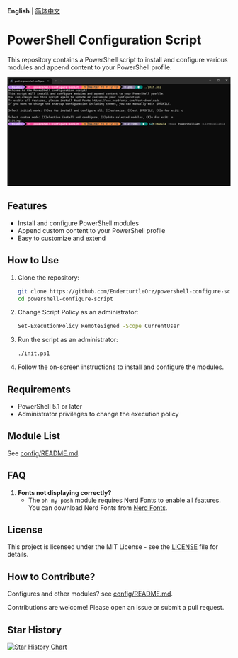 **English** | [简体中文](README_zh.md) 

# PowerShell Configuration Script

This repository contains a PowerShell script to install and configure various modules and append content to your PowerShell profile.

![](pic.png)

## Features

- Install and configure PowerShell modules
- Append custom content to your PowerShell profile
- Easy to customize and extend

## How to Use

1. Clone the repository:
    ```sh
    git clone https://github.com/EnderturtleOrz/powershell-configure-script.git
    cd powershell-configure-script
    ```

2. Change Script Policy as an administrator:
    ```sh
    Set-ExecutionPolicy RemoteSigned -Scope CurrentUser
    ```

3. Run the script as an administrator:
    ```sh
    ./init.ps1
    ```

4. Follow the on-screen instructions to install and configure the modules.


## Requirements

- PowerShell 5.1 or later
- Administrator privileges to change the execution policy

## Module List

See [config/README.md](config/README.md).

## FAQ

1. **Fonts not displaying correctly?**
   - The `oh-my-posh` module requires Nerd Fonts to enable all features. You can download Nerd Fonts from [Nerd Fonts](https://www.nerdfonts.com/font-downloads).

## License

This project is licensed under the MIT License - see the [LICENSE](LICENSE) file for details.

## How to Contribute?

Configures and other modules? see [config/README.md](config/README.md).

Contributions are welcome! Please open an issue or submit a pull request.

## Star History

[![Star History Chart](https://api.star-history.com/svg?repos=EnderturtleOrz/powershell-configure-script&type=Date)](https://star-history.com/#EnderturtleOrz/powershell-configure-script&Date)
